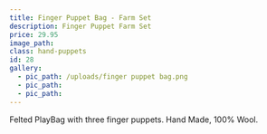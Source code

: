 ```yaml
---
title: Finger Puppet Bag - Farm Set
description: Finger Puppet Farm Set
price: 29.95
image_path:
class: hand-puppets
id: 28
gallery:
  - pic_path: /uploads/finger puppet bag.png
  - pic_path:
  - pic_path:
---
```



Felted PlayBag with three finger puppets. Hand Made, 100% Wool.